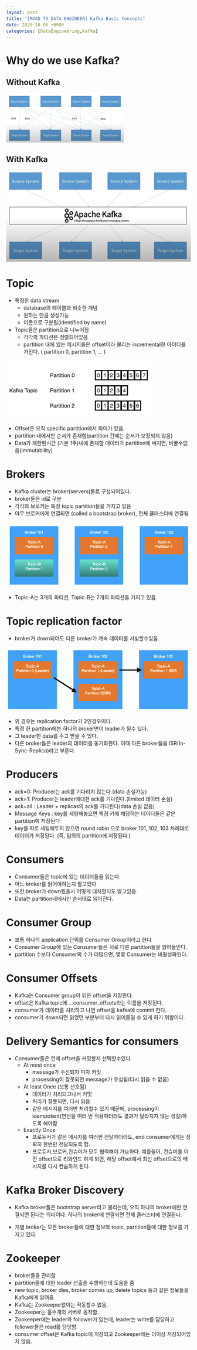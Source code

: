 ```yaml
---
layout: post
title: "[ROAD TO DATA ENGINEER] Kafka Basic Concepts"
date: 2020-10-06 +0900
categories: [DataEngineering,Kafka]
---
```

# Why do we use Kafka?
## Without Kafka
![img](/assets/img/post/Kafka/2020-11-06-withoutKafka.png)
## With Kafka
![img](/assets/img/post/Kafka/2020-11-06-withKafka.png)

# Topic
- 특정한 data stream
  - database의 테이블과 비슷한 개념
  - 원하는 만큼 생성가능
  - 이름으로 구분됨(identified by name)
- Topic들은 partition으로 나누어짐
  - 각각의 파티션은 정렬되어있음
  - partition 내에 있는 메시지들은 offset이라 불리는  incremental한 아이디를 가진다. ( partition 0, partition 1, ... )

![img](/assets/img/post/Kafka/2020-10-06-KafkaTopic.png)

- Offset은 오직 specific partition에서 의미가 있음.
- partition 내에서만 순서가 존재함(partition 간에는 순서가 보장되지 않음)
- Data가 제한된시간 (기본 1주)내에 존재함
데이터가 partition에 써지면, 바꿀수없음(immutability)

# Brokers
- Kafka cluster는 broker(servers)들로 구성되어있다.
- broker들은 id로 구분
- 각각의 브로커는 특정 topic partition들을 가지고 있음
- 아무 브로커에게 연결되면 (called a bootstrap broker), 전체 클러스터에 연결됨

![img](/assets/img/post/Kafka/2020-10-06-broker.png)

- Topic-A는 3개의 파티션, Topic-B는 2개의 파티션을 가지고 있음.

# Topic replication factor

- broker가 down되어도 다른 broker가 계속 데이터를 서빙할수있음.

![img](/assets/img/post/Kafka/2020-10-06-broker2.png)

- 위 경우는 replication factor가 2인경우이다.
- 특정 한 partition에는 하나의 broker만이 leader가 될수 있다.
- 그 leader만 data를 주고 받을 수 있다.
- 다른 broker들은 leader의 데이터를 동기화한다.
이때 다른 broker들을 ISR(In-Sync-Replica)라고 부른다.

# Producers

- ack=0: Producer는 ack를 기다리지 않는다.(data 손실가능)
- ack=1: Producer는 leader에대한 ack를 기다린다.(limited 데이터 손실)
- ack=all : Leader + replicas의 ack를 기다린다(data 손실 없음)
- Message Keys : key를 세팅해놓으면 특정 키에 해당하는 데이터들은 같은 partition에 저장된다
- key를 따로 세팅해두지 않으면 round robin 으로 broker 101, 102, 103 차례대로 데이터가 저장된다. (즉, 임의의 partition에 저장된다.)

# Consumers

- Consumer들은 topic에 있는 데이터들을 읽는다.
- 어느 broker를 읽어야하는지 알고있다
- 또한 broker가 down됬을시 어떻게 대처할지도 알고있음.
- Data는 partition내에서만 순서대로 읽어진다.

# Consumer Group

- 보통 하나의 application 단위를 Consumer Group이라고 한다
- Consumer Group에 있는 Consumer들은 서로 다른 partition들을 읽어들인다.
- partition 수보다 Consumer의 수가 더많으면, 몇몇 Consumer는 비활성화된다.

# Consumer Offsets

- Kafka는 Consumer group이 읽은 offset을 저장한다.
- offset은 Kafka topic에 __consumer_offsets라는 이름을 저장된다.
- consumer가 데이터를 처리하고 나면 offset을 kafka에 commit 한다.
- consumer가 down되면 읽었던 부분부터 다시 읽어들일 수 있게 하기 위함이다.

# Delivery Semantics for consumers
- Consumer들은 언제 offset을 커밋할지 선택할수있다.
  - At most once 
    - message가 수신되자 마자 커밋
    - processing이 잘못되면 message가 유실됨(다시 읽을 수 없음)
  - At least Once (보통 선호됨)
    - 데이터가 처리되고나서 커밋
    - 처리가 잘못되면, 다시 읽음
    - 같은 메시지를 여러번 처리할수 있기 때문에, processing이 idempotent(연산을 여러 번 적용하더라도 결과가 달라지지 않는 성질)하도록 해야함
  - Exactly Once
    - 프로듀서가 같은 메시지를 여러번 전달하더라도, end consumer에게는 정확히 한번만 전달되도록 함.
    - 프로듀서,브로커,컨슈머가 모두 협력해야 가능하다. 예를들어, 컨슈머를 이전 offset으로 리와인드 하게 되면, 해당 offset에서 최신 offset으로의 메시지를 다시 컨슘하게 된다.

# Kafka Broker Discovery

- Kafka broker들은 bootstrap server라고 불리는데, 오직 하나의 broker에만 연결되면 된다는 의미이다. 하나의 broker에 연결되면 전체 클러스터에 연결된다.

- 개별 broker는 모든 broker들에 대한 정보와 topic, partition들에 대한 정보를 가지고 있다.

# Zookeeper

- broker들을 관리함
- partition들에 대한 leader 선출을 수행하는데 도움을 줌
- new topic, broker dies, broker comes up, delete topics 등과 같은 정보들을 Kafka에게 알려줌
- Kafka는 Zookeeper없이는 작동할수 없음.
- Zookeeper는 홀수개의 서버로 동작함.
- Zookeeper에는 leader와 follower가 있는데, leader는 write를 담당하고 follower들은 read를 담당함.
- consumer offset은 Kafka topic에 저장되고 Zookeeper에는 더이상 저장되어있지 않음.